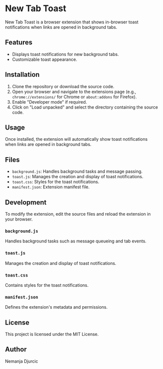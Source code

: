 # New Tab Toast

New Tab Toast is a browser extension that shows in-browser toast notifications when links are opened in background tabs.

## Features

- Displays toast notifications for new background tabs.
- Customizable toast appearance.

## Installation

1. Clone the repository or download the source code.
2. Open your browser and navigate to the extensions page (e.g., `chrome://extensions/` for Chrome or `about:addons` for Firefox).
3. Enable "Developer mode" if required.
4. Click on "Load unpacked" and select the directory containing the source code.

## Usage

Once installed, the extension will automatically show toast notifications when links are opened in background tabs.

## Files

- `background.js`: Handles background tasks and message passing.
- `toast.js`: Manages the creation and display of toast notifications.
- `toast.css`: Styles for the toast notifications.
- `manifest.json`: Extension manifest file.

## Development

To modify the extension, edit the source files and reload the extension in your browser.

### `background.js`

Handles background tasks such as message queueing and tab events.

### `toast.js`

Manages the creation and display of toast notifications.

### `toast.css`

Contains styles for the toast notifications.

### `manifest.json`

Defines the extension's metadata and permissions.

## License

This project is licensed under the MIT License.

## Author

Nemanja Djurcic